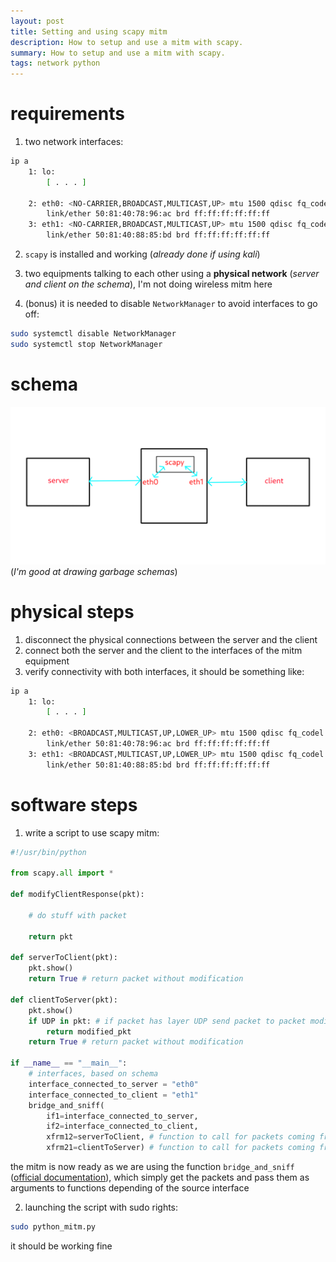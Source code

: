 ```yaml
---
layout: post
title: Setting and using scapy mitm
description: How to setup and use a mitm with scapy.
summary: How to setup and use a mitm with scapy.
tags: network python
---
```


# requirements
1. two network interfaces:
```sh
ip a
	1: lo: 
		[ . . . ]
	    
	2: eth0: <NO-CARRIER,BROADCAST,MULTICAST,UP> mtu 1500 qdisc fq_codel state DOWN group default qlen 1000
	    link/ether 50:81:40:78:96:ac brd ff:ff:ff:ff:ff:ff
	3: eth1: <NO-CARRIER,BROADCAST,MULTICAST,UP> mtu 1500 qdisc fq_codel state DOWN group default qlen 1000
	    link/ether 50:81:40:88:85:bd brd ff:ff:ff:ff:ff:ff
```

2. `scapy` is installed and working (*already done if using kali*)

3. two equipments talking to each other using a **physical network** (*server and client on the schema*), I'm not doing wireless mitm here

4. (bonus) it is needed to disable `NetworkManager` to avoid interfaces to go off:
```sh
sudo systemctl disable NetworkManager
sudo systemctl stop NetworkManager
```

# schema
![mitm](/images/mitm.png)
(*I'm good at drawing garbage schemas*)

# physical steps
1. disconnect the physical connections between the server and the client
2. connect both the server and the client to the interfaces of the mitm equipment
3. verify connectivity with both interfaces, it should be something like:
```sh
ip a
	1: lo: 
		[ . . . ]
	    
	2: eth0: <BROADCAST,MULTICAST,UP,LOWER_UP> mtu 1500 qdisc fq_codel state UP group default qlen 1000
	    link/ether 50:81:40:78:96:ac brd ff:ff:ff:ff:ff:ff
	3: eth1: <BROADCAST,MULTICAST,UP,LOWER_UP> mtu 1500 qdisc fq_codel state UP group default qlen 1000
	    link/ether 50:81:40:88:85:bd brd ff:ff:ff:ff:ff:ff
```

# software steps
1. write a script to use scapy mitm:

```py
#!/usr/bin/python

from scapy.all import *

def modifyClientResponse(pkt):

	# do stuff with packet

	return pkt

def serverToClient(pkt):
	pkt.show()
	return True # return packet without modification

def clientToServer(pkt):
	pkt.show()
	if UDP in pkt: # if packet has layer UDP send packet to packet modifier 
		return modified_pkt
	return True # return packet without modification

if __name__ == "__main__":
	# interfaces, based on schema
	interface_connected_to_server = "eth0"
	interface_connected_to_client = "eth1"
	bridge_and_sniff(
		if1=interface_connected_to_server, 
		if2=interface_connected_to_client, 
		xfrm12=serverToClient, # function to call for packets coming from if1 to if1
		xfrm21=clientToServer) # function to call for packets coming from if1 to if1
```

the mitm is now ready as we are using the function `bridge_and_sniff` ([official documentation](https://scapy.readthedocs.io/en/latest/api/scapy.sendrecv.html#scapy.sendrecv.bridge_and_sniff)), which simply get the packets and pass them as arguments to functions depending of the source interface

2. launching the script with sudo rights:
```sh
sudo python_mitm.py
```
it should be working fine

